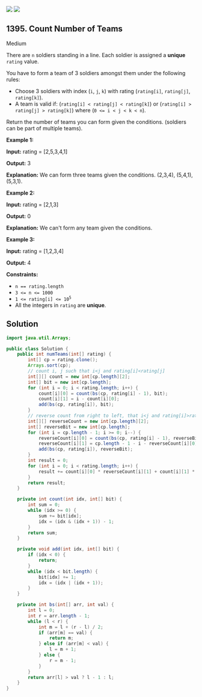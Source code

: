 [![](https://img.shields.io/github/stars/javadev/LeetCode-in-Java?label=Stars&style=flat-square)](https://github.com/javadev/LeetCode-in-Java)
[![](https://img.shields.io/github/forks/javadev/LeetCode-in-Java?label=Fork%20me%20on%20GitHub%20&style=flat-square)](https://github.com/javadev/LeetCode-in-Java/fork)

## 1395\. Count Number of Teams

Medium

There are `n` soldiers standing in a line. Each soldier is assigned a **unique** `rating` value.

You have to form a team of 3 soldiers amongst them under the following rules:

*   Choose 3 soldiers with index (`i`, `j`, `k`) with rating (`rating[i]`, `rating[j]`, `rating[k]`).
*   A team is valid if: (`rating[i] < rating[j] < rating[k]`) or (`rating[i] > rating[j] > rating[k]`) where (`0 <= i < j < k < n`).

Return the number of teams you can form given the conditions. (soldiers can be part of multiple teams).

**Example 1:**

**Input:** rating = [2,5,3,4,1]

**Output:** 3

**Explanation:** We can form three teams given the conditions. (2,3,4), (5,4,1), (5,3,1). 

**Example 2:**

**Input:** rating = [2,1,3]

**Output:** 0

**Explanation:** We can't form any team given the conditions. 

**Example 3:**

**Input:** rating = [1,2,3,4]

**Output:** 4 

**Constraints:**

*   `n == rating.length`
*   `3 <= n <= 1000`
*   <code>1 <= rating[i] <= 10<sup>5</sup></code>
*   All the integers in `rating` are **unique**.

## Solution

```java
import java.util.Arrays;

public class Solution {
    public int numTeams(int[] rating) {
        int[] cp = rating.clone();
        Arrays.sort(cp);
        // count i, j such that i<j and rating[i]<rating[j]
        int[][] count = new int[cp.length][2];
        int[] bit = new int[cp.length];
        for (int i = 0; i < rating.length; i++) {
            count[i][0] = count(bs(cp, rating[i] - 1), bit);
            count[i][1] = i - count[i][0];
            add(bs(cp, rating[i]), bit);
        }
        // reverse count from right to left, that i<j and rating[i]>rating[j]
        int[][] reverseCount = new int[cp.length][2];
        int[] reverseBit = new int[cp.length];
        for (int i = cp.length - 1; i >= 0; i--) {
            reverseCount[i][0] = count(bs(cp, rating[i] - 1), reverseBit);
            reverseCount[i][1] = cp.length - 1 - i - reverseCount[i][0];
            add(bs(cp, rating[i]), reverseBit);
        }
        int result = 0;
        for (int i = 0; i < rating.length; i++) {
            result += count[i][0] * reverseCount[i][1] + count[i][1] * reverseCount[i][0];
        }
        return result;
    }

    private int count(int idx, int[] bit) {
        int sum = 0;
        while (idx >= 0) {
            sum += bit[idx];
            idx = (idx & (idx + 1)) - 1;
        }
        return sum;
    }

    private void add(int idx, int[] bit) {
        if (idx < 0) {
            return;
        }
        while (idx < bit.length) {
            bit[idx] += 1;
            idx = (idx | (idx + 1));
        }
    }

    private int bs(int[] arr, int val) {
        int l = 0;
        int r = arr.length - 1;
        while (l < r) {
            int m = l + (r - l) / 2;
            if (arr[m] == val) {
                return m;
            } else if (arr[m] < val) {
                l = m + 1;
            } else {
                r = m - 1;
            }
        }
        return arr[l] > val ? l - 1 : l;
    }
}
```